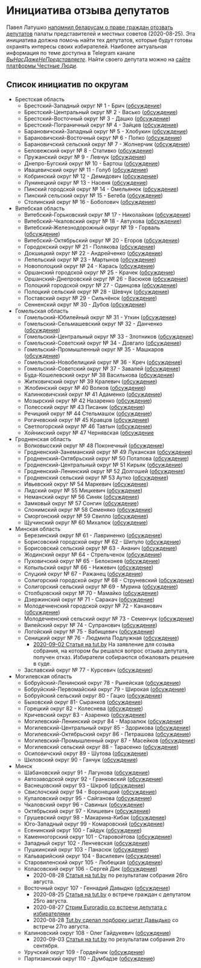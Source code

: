 # Инициатива отзыва депутатов

Павел Латушко
[напомнил беларусам о праве граждан отозвать депутатов](https://www.youtube.com/watch?v=-Ygi5dR66EA) 
палаты представителей и местных советов (2020-08-25).
Эта инициатива должна помочь найти тех депутатов,
которые будут готовы охранять интересы своих избирателей.
Наиболее актуальная информация по теме доступна в
Telegram канале *[ВыНасДажеНеПредставляете](https://t.me/minusdeputat20)*.
Найти своего депутата можно на 
[сайте платформы Честные Люди](https://honest-people.by/deputy-search/).

## Список инициатив по округам

* Брестская область
  * Брестский-Западный округ № 1 - Брич ([обсуждение](https://t.me/joinchat/IfDhER0lGQlguozm-iFMXQ))
  * Брестский-Центральный округ № 2 - Васько ([обсуждение](https://t.me/joinchat/I9fi6VAFm_TbSgYxQlQjlA))
  * Брестский-Восточный округ № 3 - Дашко ([обсуждение](https://t.me/joinchat/HdA53RvvIa11pJNqsUCP5g))
  * Брестский-Пограничный округ № 4 - Зайцев ([обсуждение](https://t.me/joinchat/K_Cgxw2fRS5Rd9qOQ2kiyA))
  * Барановичский-Западный округ № 5 - Хлобукин ([обсуждение](https://t.me/joinchat/EmC_ChgQYaM9JBWQMbjPXg))
  * Барановичский-Восточный округ № 6 - Попко ([обсуждение](https://t.me/joinchat/EmC_ChsaAa_6VlxiKz3qjg))
  * Барановичский сельский округ № 7 - Жолнерчик ([обсуждение](https://t.me/joinchat/EmC_ChyO3luu4juj0NrHMw)) 
  * Беловежский округ № 8 - Стативко ([обсуждение](https://t.me/joinchat/EmC_Chu8WGR7pZmEYbGZTg))
  * Пружанский округ № 9 - Левчук ([обсуждение](https://t.me/joinchat/EmC_CkpxDVDm7ZfxCNndCQ))
  * Днепро-Бугский округ № 10 - Бартош ([обсуждение](https://t.me/joinchat/EmC_Ch1jFXmf1J3HrhVUlg))
  * Ивацевичский округ № 11 - Голуб ([обсуждение](https://t.me/joinchat/EmC_ChQwgigwq7tfuLs9jg))
  * Кобринский округ № 12 - Демидович ([обсуждение](https://t.me/joinchat/EmC_Chn8umZe-TWzDsJPHw))
  * Лунинецкий округ № 13 - Насеня ([обсуждение](https://t.me/joinchat/EmC_ChuAwililLGuXegSzA))
  * Пинский городской округ № 14 - Омельянюк ([обсуждение](https://t.me/joinchat/EmC_CkvFnDJFbVwdmfAyhQ))
  * Пинский сельский округ № 15 - Бегеба ([обсуждение](https://t.me/joinchat/EmC_Ch0OzE2oaFxPvqNEdg))
  * Столинский округ № 16 - Боболович ([обсуждение](https://t.me/joinchat/EmC_ChRMEBlb_FveLeIkyA))
* Витебская область
  * Витебский-Горьковский  округ № 17 - Николайкин ([обсуждение](http://t.me/vitebskgorkovskiy17_recall))
  * Витебский-Чкаловский округ № 18 - Автухова ([обсуждение](http://t.me/vitebskchkalovskiy18_recall))
  * Витебский-Железнодорожный округ № 19 - Горваль ([обсуждение](http://t.me/vitebskzeleznodorozniy19_recall))
  * Витебский-Октябрьский округ № 20 - Егоров ([обсуждение](http://t.me/vitebskoktyabrskiy20_recall))
  * Городокский округ № 21 - Полякова ([обсуждение](http://t.me/gorodokskiy21_recall))
  * Докшицкий округ № 22 - Андрейченко ([обсуждение](https://t.me/joinchat/EmC_ChoA9_z0ObJHHlsj5A)) 
  * Лепельский округ № 23 - Мартынов ([обсуждение](https://t.me/joinchat/EmC_ChjOFaBaZa-esEzULQ))
  * Новополоцкий округ № 24 - Карась ([обсуждение](https://t.me/joinchat/EmC_Ch1fv74RvKA1dXtnZg))
  * Оршанский городской округ № 25 - Крачек ([обсуждение](https://t.me/joinchat/EmC_ChfwcFUxCUQhrh2VWw))
  * Оршанский-Днепровский округ № 26 - Васюков ([обсуждение](https://t.me/joinchat/EmC_ChqfNzwFfbvYB8iPgA))
  * Полоцкий городской округ № 27 - Одинцова ([обсуждение](https://t.me/joinchat/EmC_ChibHUha-bhy3fn1Kw))
  * Полоцкий сельский  округ № 28 - Шевчук ([обсуждение](https://t.me/joinchat/EmC_ChloyFT8PkkqFUk9EA))
  * Поставский округ № 29 - Сильчёнок ([обсуждение](https://t.me/joinchat/EmC_ChoR642x4WilDMfJKQ))
  * Сенненский округ № 30 - Дубов ([обсуждение](https://t.me/joinchat/EmC_ChzyrEe3RxVlKqsyJA))
* Гомельская область
  * Гомельский-Юбилейный округ № 31 - Уткин ([обсуждение](https://t.me/joinchat/JzecHRUkV4qxxFZtBi5YMA))
  * Гомельский-Сельмашевский округ № 32 - Данченко ([обсуждение](https://t.me/joinchat/JzecHRuQ9S7H-jIXbpzEow))
  * Гомельский-Центральный округ № 33 - Злотников ([обсуждение](https://t.me/joinchat/JzecHR19ZPcRBs9LacL4VQ))
  * Гомельский-Советский округ № 34 - Довгало ([обсуждение](https://t.me/joinchat/JzecHRmxaB13Wps808KODQ))
  * Гомельский-Промышленный округ № 35 - Машкаров ([обсуждение](https://t.me/joinchat/JzecHQ55VgqM864uSr5TrQ))
  * Гомельский-Новобелицкий округ № 36 - Креч ([обсуждение](https://t.me/joinchat/JzecHRyfEr_dZFC-L2WWXQ))
  * Гомельский-Советский округ № 37 - Завалей ([обсуждение](https://t.me/joinchat/EmC_Chua-euhH5Yps73k9A))
  * Буда-Кошелевский округ № 38 Василькова ([обсуждение](https://t.me/VasilkovRevoke))
  * Житковичский округ № 39 Кралевич ([обсуждение](https://t.me/joinchat/EmC_ChftGPMwue87rZQm8w))
  * Жлобинский округ № 40  Волков ([обсуждение](https://t.me/joinchat/EmC_ChjkU-dNrptw9jxwHQ))
  * Калинковичский округ № 41 Адаменко ([обсуждение](https://t.me/joinchat/EmC_Chh4w70fg9eX4WUAaA))
  * Мозырский округ № 42  Назаренко ([обсуждение](https://t.me/deputy_voice_mzr_chat))
  * Полесский округ № 43  Писаник ([обсуждение](https://t.me/deputy_voice_mzr_chat))
  * Речицкий округ № 44 Стельмашок ([обсуждение](https://t.me/joinchat/EmC_Cho2rx7mQ-XVgvWkkg))
  * Рогачевский округ № 45  Кравцов ([обсуждение](https://t.me/joinchat/EmC_ChzkK9FqVheTLnLWwg))
  * Светлогорский округ № 46 Тавтын ([обсуждение](https://t.me/joinchat/EmC_Chj77j_i3-9nl-sjxA))
  * Хойникский округ № 47 Чернявская ([обсуждение](https://t.me/joinchat/EmC_ChrCev40gZuGqpyJMA)
* Гродненская область
  * Волковысский округ № 48 Поконечный ([обсуждение](https://t.me/joinchat/EmC_Chq8Uq2jV_Gw2FCcBQ))
  * Гродненский-Занеманский округ № 49 Луканская ([обсуждение](https://t.me/joinchat/Fv0R3Ra7BV54Ef6epyvYkw))
  * Гродненский-Октябрьский округ № 50 Потапова ([обсуждение](https://t.me/joinchat/HU5URhtAuIMxd9p_7qpRlQ))
  * Гродненский-Центральный округ № 51 Кирьяк ([обсуждение](https://t.me/kiryak_51_okrug_grodno))
  * Гродненский-Ленинский округ № 52 Долгошей ([обсуждение](https://t.me/okrug52Grodno))
  * Гродненский сельский округ № 53 Аутко ([обсуждение](https://t.me/joinchat/EmC_Chzd5NO4HDmwPuNumg))
  * Ивьевский округ № 54 Маркевич ([обсуждение](https://t.me/joinchat/EmC_ChhLR2JTHR8DV0hl9Q))
  * Лидский округ № 55 Мицкевич ([обсуждение](https://t.me/joinchat/EmC_ChkhV5wdJJuN9YQQbQ))
  * Неманский округ № 56 Синяк ([обсуждение](https://t.me/joinchat/EmC_ChUx3NF8BBQPjhGm1g))
  * Замковый округ № 57 Сонгин ([обсуждение](https://t.me/joinchat/EmC_ChvIUKzAtSwGZ-IHEw))
  * Слонимский округ № 58 Семеняко ([обсуждение](https://t.me/joinchat/EmC_ChnsSPS_BvMuhx6_bw))
  * Сморгонский округ № 59  Свилло ([обсуждение](https://t.me/joinchat/EmC_ChRNZKNH0H2xt2qpnw))
  * Щучинский округ № 60 Михалюк ([обсуждение](https://t.me/joinchat/EmC_ChMaKuVUy9jayAs1Mg))
* Минская область
  * Березинский округ № 61 - Лавриненко  ([обсуждение](https://t.me/joinchat/EmC_ChD8gdpLpYxip84iqQ))
  * Борисовский городской округ № 62 - Шипуло  ([обсуждение](https://t.me/joinchat/AAAAAEoUhToqnUkRegunhQ))
  * Борисовский сельский округ № 63 - Ананич  ([обсуждение](https://t.me/joinchat/AAAAAEofwhwvDuNffFSuTw))
  * Жодинский округ № 64 - Стрельченок ([обсуждение](https://t.me/joinchat/EmC_ChzVFEJ8IYItY-dkzQ))
  * Пуховичский округ № 65 - Белоконев  ([обсуждение](https://t.me/joinchat/EmC_ChuoaG4Ia78L3GhEDw))
  * Копыльский округ № 66 - Нижевич  ([обсуждение](https://t.me/joinchat/EmC_ChkxHRvjIXTdaBFQNw))
  * Слуцкий округ № 67 - Ражанец  ([обсуждение](https://t.me/joinchat/EmC_ChOL_aKNZcThh4ggpQ))
  * Солигорский городской округ № 68 - Струневский  ([обсуждение](https://t.me/joinchat/EmC_ChxbmUKMAzTfdv5gsA))
  * Солигорский сельский округ № 69 - Мурина ([обсуждение](https://t.me/joinchat/EmC_ChUfnI2hNLyIcKZMbQ))
  * Столбцовский округ № 70 - Мамайко ([обсуждение](https://t.me/joinchat/EmC_ChkB98ijqxwjwGc-sA))
  * Дзержинский округ № 71 - Саракач ([обсуждение](https://t.me/joinchat/PcuMvx20bLmvbReaaMhpcw))
  * Молодечненский городской округ № 72 - Кананович ([обсуждение](https://t.me/joinchat/EmC_Ck_BbeB2RswIVpWPNA))
  * Молодечненский сельский округ № 73 - Семенчук ([обсуждение](https://t.me/revoke_73))
  * Вилейский округ № 74 - Супранович ([обсуждение](https://t.me/joinchat/EmC_ClJ-Qig-b8hkFbtXsw))
  * Логойский округ № 75 - Вабищевич ([обсуждение](https://t.me/joinchat/EKTQvlQEx9wvFrrY8S3a1Q))
  * Сеницкий округ № 76 - Людмила Подлужная ([обсуждение](https://t.me/otzyv_deputata_sen76_podluzhnaya))
    * [2020-09-02 Статья на tut.by](https://news.tut.by/society/699085.html) 
    На заявление для созыва собрания, на котором бы решался вопрос отзыва депутата, получен отказ.
    Избиратели собираются обжаловать решение в суде.
  * Заславский округ № 77 - Курсевич ([обсуждение](https://t.me/joinchat/Hkhq6hTzkSqexWFFMxBhxQ))
* Могилевская область
  * Бобруйский-Ленинский округ 78 - Рынейская ([обсуждение](https://t.me/joinchat/CeuRzhhHrZ_I79w1QXWCuA))
  * Бобруйский-Первомайский округ 79 - Широкая ([обсуждение](https://t.me/joinchat/EzJ68BvHNrWfJcPoZsnz6Q))
  * Бобруйский сельский округ 80 - Гацко ([обсуждение](https://t.me/joinchat/EzJ68Edm6bybsBkxwxavCw))
  * Быховский округ 81- Сыранков ([обсуждение](https://t.me/joinchat/EzJ68FF3LKeMu2TSwfADgg))
  * Горецкий округ 82 - Колеснева ([обсуждение](https://t.me/joinchat/EzJ68FW1GQeJdJ43_PLbVA))
  * Кричевский округ 83 - Азаренко ([обсуждение](https://t.me/joinchat/EzJ68ETKyYw8R7nEEqeByQ))
  * Могилевский-Ленинский округ 84 - Марзалюк ([обсуждение](https://t.me/joinchat/EzJ68EXzEl9tCLu7RGdSng))
  * Могилевский-Центральный округ 85 - Здорикова ([обсуждение](https://t.me/joinchat/EzJ68EaQQc6L4x-o4pXIBQ))
  * Могилевский-Октябрьский округ 86 - Петрашова ([обсуждение](https://t.me/joinchat/EzJ68FkNP5ex0QDuXd1f9Q))
  * Могилевский-Промышленный округ 87 - Масейков ([обсуждение](https://t.me/joinchat/EzJ68EvPC6s_iRZf6kjawA))
  * Могилевский сельский округ 88 - Тарасенко ([обсуждение](https://t.me/joinchat/EzJ68Fi6VDY7Dnf6QRhpXg))
  * Осиповичский округ 89 - Шутова ([обсуждение](https://t.me/joinchat/EzJ68BjwhN6pPUFI90ia_w))
  * Шкловский округ 90 - Ганчук ([обсуждение](https://t.me/joinchat/EzJ68BvHhg32Gnlw4HtgJw))
* Минск
  * Шабановский округ 91 - Лагунова ([обсуждение](https://t.me/otzyv_lagunova))    
  * Автозаводской округ 92 - Гранковский ([обсуждение](https://t.me/grankovski))
  * Васнецовский округ 93 - Шкроб ([обсуждение](https://t.me/joinchat/C8JFEUw1bYX9fYuOPzsGyw))
  * Свислочский  округ 94 - Воронецкий ([обсуждение](https://t.me/joinchat/K0HBZEzDRFH0Vc6S16SuoQ))  
  * Купаловский  округ  95 - Сайганова ([обсуждение](https://t.me/kupalovskiy95))
  * Чкаловский  округ 96 - Савиных ([обсуждение](http://t.me/joinchat/FOFVqhyzx5Gd3B_QVtdlZA))  
  * Октябрьский  округ 97 - Клишевич ([обсуждение](https://t.me/joinchat/HCKq5k7z7iouukPmbUwYQw))    
  * Грушевский округ 98  - Макарина-Кибак  ([обсуждение](https://t.me/joinchat/GueQfBkt8hc0t_ZDiecOqg))    
  * Юго-Западный  округ 99 - Комаровский  ([обсуждение](https://t.me/okrug99minsk))
  * Есенинский  округ 100 - Гайдук ([обсуждение](https://t.me/joinchat/MxeBWlCzgPAXnUDb5L3kyA))
  * Каменногорский  округ 101 - Старовойтова ([обсуждение](https://t.me/recall_deputy_starovoitova))
  * Западный  округ 102 - Ленчевская ([обсуждение](https://t.me/recall_deputy_lenchevskaya))
  * Пушкинский  округ 103 - Панасюк ([обсуждение](https://t.me/joinchat/AAAAAFQapzXly3x3UiIzXw))  
  * Кальварийский  округ 104 - Василевич ([обсуждение](https://t.me/joinchat/FVRJK1JydYL_NcAjzr1eXQ))  
  * Старовиленский  округ 105 - Любецкая  ([обсуждение](https://t.me/joinchat/H6JljhkJIaEk321KqY6YNA))   
  * Коласовский  округ 106 - Cергей Дик ([обсуждение](https://t.me/stop_dick))
    * 2020-08-28 [Статья на tut.by](https://news.tut.by/society/698482.html) по результатам собрания 26го августа.
  * Восточный  округ 107 - Геннадий Давыдко ([обсуждение](http://t.me/minsk_eastern_district_107_chat))
    * 2020-08-25 [Статья на tut.by](https://news.tut.by/society/696471.html) о встрече граждан с депутатом 25го августа.
    * 2020-08-27 [Cтрим Euroradio со встречи депутата с избирателями](https://www.youtube.com/watch?v=KEdY2e-vsJU)
    * 2020-08-28 [Tut.by сделал подборку цитат Давыдько](https://news.tut.by/society/698493.html) со встречи 27го августа.
  * Калиновский  округ 108 - Олег Гайдукевич ([обсуждение](http://t.me/stop_gaiduk))
    * 2020-09-03 [Статья на tut.by](https://news.tut.by/economics/699163.html) по результатам собрания 2го сентября.
  * Уручский  округ 109 - Гордейчик ([обсуждение](https://t.me/joinchat/Oc-jFhpr3H1ueQ5HUmwYLg))
  * Партизанский  округ 110 - Думбадзе ([обсуждение](https://t.me/stop_dumbadze))

